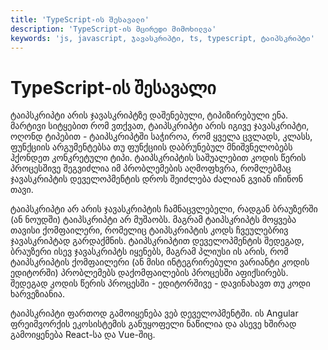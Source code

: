 ```yaml
---
title: 'TypeScript-ის შესავალი'
description: 'TypeScript-ის მცირედი მიმოხილვა'
keywords: 'js, javascript, ჯავასკრიპტი, ts, typescript, ტაიპსკრიპტი'
---
```


# TypeScript-ის შესავალი

ტაიპსკრიპტი არის ჯავასკრიპტზე დაშენებული, ტიპიზირებული ენა.
მარტივი სიტყებით რომ ვთქვათ, ტაიპსკრიპტი არის იგივე ჯავასკრიპტი, ოღონდ ტიპებით -
ტაიპსკრიპტში საჭიროა, რომ ყველა ცვლადს, კლასს, ფუნქციის არგუმენტებსა თუ ფუნქციის
დაბრუნებულ მნიშვნელობებს ჰქონდეთ კონკრეტული ტიპი. ტაიპსკრიპტის საშუალებით
კოდის წერის პროცესშივე შეგვიძლია იმ პრობლემების აღმოფხვრა, რომლებმაც
ჯავასკრიპტის დეველოპმენტის დროს შეიძლება ძალიან გვიან იჩინონ თავი.

ტაიპსკრიპტი არ არის ჯავასკრიპტის ჩამნაცვლებელი, რადგან ბრაუზერში (ან ნოუდში) ტაიპსკრიპტი
არ მუშაობს. მაგრამ ტაიპსკრიპტს მოყვება თავისი ქომფაილერი, რომელიც ტაიპსკრიპტის კოდს
ჩვეულებრივ ჯავასკრიპტად გარდაქმნის. ტაიპსკრიპტით დეველოპმენტის შედეგად, ბრაუზერი ისევ
ჯავასკრიპტს იყენებს, მაგრამ პლიუსი ის არის, რომ ტაიპსკრიპტის ქომფაილერი (ან მისი
ინტეგრირებული ვარიანტი კოდის ედიტორში) პრობლემებს დაქომფაილების პროცესში აფიქსირებს.
შედეგად კოდის წერის პროცესში - ედიტორშივე - დავინახავთ თუ კოდი ხარვეზიანია.

ტაიპსკრიპტი ფართოდ გამოიყენება ვებ დეველოპმენტში. ის Angular ფრეიმვორქის ეკოსისტემის
განუყოფელი ნაწილია და ასევე ხშირად გამოიყენება React-სა და Vue-შიც.
